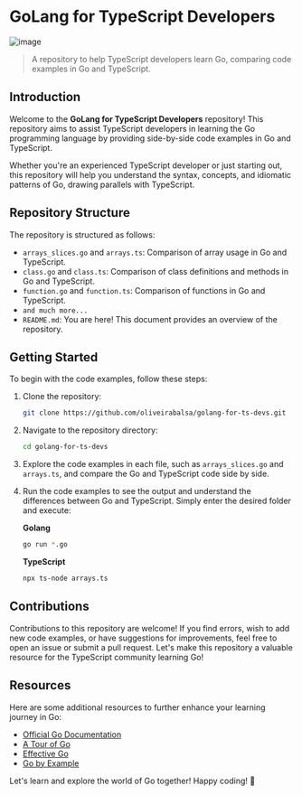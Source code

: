# GoLang for TypeScript Developers

![image](https://github.com/oliveirabalsa/go-for-ts-devs/assets/57500163/02b2e316-ac6d-4928-a6d8-c69a3c538411)

> A repository to help TypeScript developers learn Go, comparing code examples in Go and TypeScript.

## Introduction

Welcome to the **GoLang for TypeScript Developers** repository! This repository aims to assist TypeScript developers in learning the Go programming language by providing side-by-side code examples in Go and TypeScript.

Whether you're an experienced TypeScript developer or just starting out, this repository will help you understand the syntax, concepts, and idiomatic patterns of Go, drawing parallels with TypeScript.

## Repository Structure

The repository is structured as follows:

- `arrays_slices.go` and `arrays.ts`: Comparison of array usage in Go and TypeScript.
- `class.go` and `class.ts`: Comparison of class definitions and methods in Go and TypeScript.
- `function.go` and `function.ts`: Comparison of functions in Go and TypeScript.
- `and much more...`
- `README.md`: You are here! This document provides an overview of the repository.

## Getting Started

To begin with the code examples, follow these steps:

1. Clone the repository:

   ```bash
   git clone https://github.com/oliveirabalsa/golang-for-ts-devs.git
   ```

2. Navigate to the repository directory:

   ```bash
   cd golang-for-ts-devs
   ```

3. Explore the code examples in each file, such as `arrays_slices.go` and `arrays.ts`, and compare the Go and TypeScript code side by side.

4. Run the code examples to see the output and understand the differences between Go and TypeScript. Simply enter the desired folder and execute:

   **Golang**
   ```bash
   go run *.go
   ```

   **TypeScript**
   ```bash
   npx ts-node arrays.ts
   ```

## Contributions

Contributions to this repository are welcome! If you find errors, wish to add new code examples, or have suggestions for improvements, feel free to open an issue or submit a pull request. Let's make this repository a valuable resource for the TypeScript community learning Go!

## Resources

Here are some additional resources to further enhance your learning journey in Go:

- [Official Go Documentation](https://golang.org/doc/)
- [A Tour of Go](https://tour.golang.org/welcome/1)
- [Effective Go](https://golang.org/doc/effective_go.html)
- [Go by Example](https://gobyexample.com/)

Let's learn and explore the world of Go together! Happy coding! 🚀
